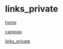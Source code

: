 # links_private

[home](https://loindevant.github.io/)

[canevas](]https://loindevant.github.io/canevas)

[links_private](https://loindevant.github.io/links_private)
